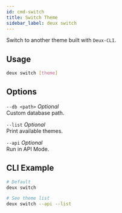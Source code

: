 ```yaml
---
id: cmd-switch
title: Switch Theme
sidebar_label: deux switch
---
```


Switch to another theme built with `Deux-CLI`.

## Usage
```bash
deux switch [theme]
```

## Options
`--db <path>` *Optional*  
Custom database path.

`--list` *Optional*  
Print available themes.

`--api` *Optional*  
Run in API Mode.

## CLI Example
```bash
# Default
deux switch

# See theme list
deux switch --api --list
```


